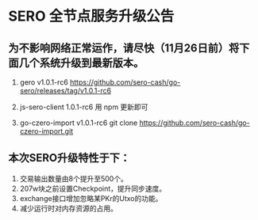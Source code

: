 SERO 全节点服务升级公告
==================

为不影响网络正常运作，请尽快（11月26日前）将下面几个系统升级到最新版本。
-----------------------------------

1. gero v1.0.1-rc6
   https://github.com/sero-cash/go-sero/releases/tag/v1.0.1-rc6

2. js-sero-client 1.0.1-rc6
   用 npm 更新即可

3. go-czero-import v1.0.1-rc6
   git clone https://github.com/sero-cash/go-czero-import.git

本次SERO升级特性于下：
----------------

1. 交易输出数量由8个提升至500个。
2. 207w块之前设置Checkpoint，提升同步速度。
3. exchange接口增加忽略某PKr的Utxo的功能。
4. 减少运行时对内存资源的占用。